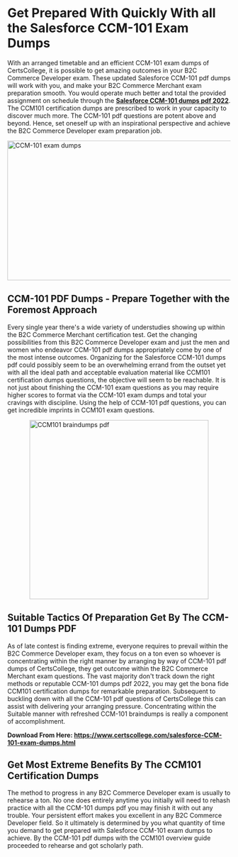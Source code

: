 <h1><strong>Get Prepared With Quickly With all the Salesforce CCM-101 Exam Dumps&nbsp;</strong></h1>
<p><span style="font-weight: 400;">With an arranged timetable and an efficient  CCM-101 exam dumps of CertsCollege, it is possible to get amazing outcomes in your B2C Commerce Developer exam. These updated Salesforce CCM-101 pdf dumps will work with you, and make your B2C Commerce Merchant exam preparation smooth. You would operate much better and total the provided assignment on schedule through the <strong><a href="https://www.certscollege.com/salesforce-CCM-101-exam-dumps.html">Salesforce CCM-101 dumps pdf 2022</a></strong>. The CCM101 certification dumps are prescribed to work in your capacity to discover much more. The  CCM-101 pdf questions are potent above and beyond. Hence, set oneself up with an inspirational perspective and achieve the B2C Commerce Developer exam preparation job.&nbsp;</span></p>
<p><span style="font-weight: 400;"><img style="display: block; margin-left: auto; margin-right: auto;" src="https://i.ibb.co/CPDK3ps/Yellow-and-Blue-Initiative-Blog-Banner.png" alt="CCM-101 exam dumps" width="559" height="315" /></span></p>
<h2><strong>CCM-101 PDF Dumps - Prepare Together with the Foremost Approach</strong></h2>
<p><span style="font-weight: 400;">Every single year there's a wide variety of understudies showing up within the B2C Commerce Merchant certification test. Get the changing possibilities from this B2C Commerce Developer exam and just the men and women who endeavor CCM-101 pdf dumps appropriately come by one of the most intense outcomes. Organizing for the Salesforce CCM-101 dumps pdf could possibly seem to be an overwhelming errand from the outset yet with all the ideal path and acceptable evaluation material like CCM101 certification dumps questions, the objective will seem to be reachable. It is not just about finishing the CCM-101 exam questions as you may require higher scores to format via the CCM-101 exam dumps and total your cravings with discipline. Using the help of CCM-101 pdf questions, you can get incredible imprints in CCM101 exam questions.</span></p>
<p><span style="font-weight: 400;"><a href="https://tinyurl.com/yc5f4j5s"><img style="display: block; margin-left: auto; margin-right: auto;" src="https://i.ibb.co/9tMrhdY/Teacher-Appreciation-Invitation.png" alt="CCM101 braindumps pdf " width="404" height="404" /></a></span></p>
<h2><strong>Suitable Tactics Of Preparation Get By The CCM-101 Dumps PDF</strong></h2>
<p><span style="font-weight: 400;">As of late contest is finding extreme, everyone requires to prevail within the B2C Commerce Developer exam, they focus on a ton even so whoever is concentrating within the right manner by arranging by way of CCM-101 pdf dumps of CertsCollege, they get outcome within the B2C Commerce Merchant exam questions. The vast majority don't track down the right methods or reputable CCM-101 dumps pdf 2022, you may get the bona fide CCM101 certification dumps for remarkable preparation. Subsequent to buckling down with all the  CCM-101 pdf questions of CertsCollege this can assist with delivering your arranging pressure. Concentrating within the Suitable manner with refreshed CCM-101 braindumps is really a component of accomplishment.</span></p>
<p><span style="font-weight: 400;"><strong>Download From Here: <a href="https://www.certscollege.com/salesforce-CCM-101-exam-dumps.html">https://www.certscollege.com/salesforce-CCM-101-exam-dumps.html</a></strong></span></p>
<h2><strong>Get Most Extreme Benefits By The CCM101 Certification Dumps</strong></h2>
<p><span style="font-weight: 400;">The method to progress in any B2C Commerce Developer exam is usually to rehearse a ton. No one does entirely anytime you initially will need to rehash practice with all the CCM-101 dumps pdf you may finish it with out any trouble. Your persistent effort makes you excellent in any B2C Commerce Developer field. So it ultimately is determined by you what quantity of time you demand to get prepared with Salesforce CCM-101 exam dumps to achieve. By the CCM-101 pdf dumps with the CCM101 overview guide proceeded to rehearse and got scholarly path.</span></p>
